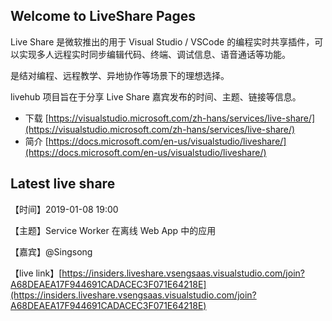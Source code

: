 ## Welcome to LiveShare Pages

Live Share 是微软推出的用于 Visual Studio / VSCode 的编程实时共享插件，可以实现多人远程实时同步编辑代码、终端、调试信息、语音通话等功能。

是结对编程、远程教学、异地协作等场景下的理想选择。

livehub 项目旨在于分享 Live Share 嘉宾发布的时间、主题、链接等信息。

* 下载 [https://visualstudio.microsoft.com/zh-hans/services/live-share/](https://visualstudio.microsoft.com/zh-hans/services/live-share/)
* 简介 [https://docs.microsoft.com/en-us/visualstudio/liveshare/](https://docs.microsoft.com/en-us/visualstudio/liveshare/)

## Latest live share

【时间】2019-01-08 19:00

【主题】Service Worker 在离线 Web App 中的应用

【嘉宾】@Singsong

【live link】[https://insiders.liveshare.vsengsaas.visualstudio.com/join?A68DEAEA17F944691CADACEC3F071E64218E](https://insiders.liveshare.vsengsaas.visualstudio.com/join?A68DEAEA17F944691CADACEC3F071E64218E)


